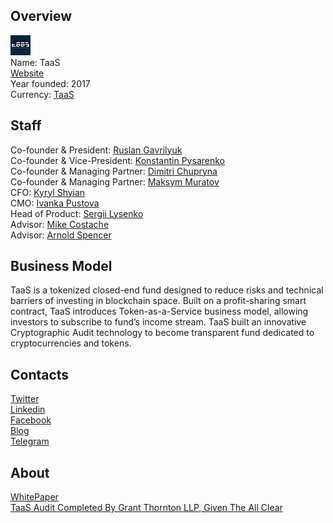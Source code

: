 ## Overview
![logo](../projects/logo/taas.png)  
Name: TaaS  
[Website](https://www.taas.fund/)  
Year founded: 2017  
Currency: [TaaS](https://coinmarketcap.com/currencies/taas/)  
## Staff
Co-founder & President: [Ruslan Gavrilyuk](../people/ruslan_gavrilyuk.md)  
Co-founder & Vice-President: [Konstantin Pysarenko](../people/konstantin_pysarenko.md)  
Co-founder & Managing Partner: [Dimitri Chupryna](../people/dimitri_chupryna.md)  
Co-founder & Managing Partner: [Maksym Muratov](../people/maksym_muratov.md)  
CFO: [Kyryl Shyian](../people/kyryl_shyian.md)  
CMO: [Ivanka Pustova](../people/ivanka_pustova.md)  
Head of Product: [Sergii Lysenko](../people/sergii_lysenko.md)  
Advisor: [Mike Costache](../people/mike_costache.md)  
Advisor: [Arnold Spencer](../people/arnold_spencer.md)
## Business Model
TaaS is a tokenized closed-end fund designed to reduce risks and technical barriers of investing in blockchain space. Built on a profit-sharing smart contract, TaaS introduces Token-as-a-Service business model, allowing investors to subscribe to fund’s income stream. TaaS built an innovative Cryptographic Audit technology to become transparent fund dedicated to cryptocurrencies and tokens.
## Contacts  
[Twitter](https://twitter.com/taasfund)  
[Linkedin](https://www.linkedin.com/company/17897835/)  
[Facebook](https://www.facebook.com/taasfund/)      
[Blog](https://medium.com/@TaaS)  
[Telegram](https://t.me/taasfund)
## About 
[WhitePaper](https://static1.squarespace.com/static/597b4c7bc534a512fc86b5e5/t/59d4e80f46c3c43a9b25e28c/1507125267552/TaaS+Whitepaper+v.1.0.pdf)  
[TaaS Audit Completed By Grant Thornton LLP, Given The All Clear](https://www.ethnews.com/taas-audit-completed-by-grant-thornton-llp-given-the-all-clear)
